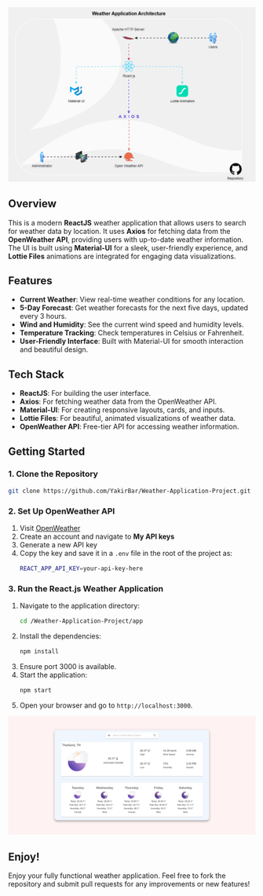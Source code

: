 ![Architecture](./assets/architecture.gif)

## Overview

This is a modern **ReactJS** weather application that allows users to search for weather data by location. It uses **Axios** for fetching data from the **OpenWeather API**, providing users with up-to-date weather information. The UI is built using **Material-UI** for a sleek, user-friendly experience, and **Lottie Files** animations are integrated for engaging data visualizations.

## Features

- **Current Weather**: View real-time weather conditions for any location.
- **5-Day Forecast**: Get weather forecasts for the next five days, updated every 3 hours.
- **Wind and Humidity**: See the current wind speed and humidity levels.
- **Temperature Tracking**: Check temperatures in Celsius or Fahrenheit.
- **User-Friendly Interface**: Built with Material-UI for smooth interaction and beautiful design.

## Tech Stack

- **ReactJS**: For building the user interface.
- **Axios**: For fetching weather data from the OpenWeather API.
- **Material-UI**: For creating responsive layouts, cards, and inputs.
- **Lottie Files**: For beautiful, animated visualizations of weather data.
- **OpenWeather API**: Free-tier API for accessing weather information.

## Getting Started

### 1. Clone the Repository

```bash
git clone https://github.com/YakirBar/Weather-Application-Project.git
```

### 2. Set Up OpenWeather API

1. Visit [OpenWeather](https://openweathermap.org)
2. Create an account and navigate to **My API keys**
3. Generate a new API key
4. Copy the key and save it in a `.env` file in the root of the project as:
   ```bash
   REACT_APP_API_KEY=your-api-key-here
   ```

### 3. Run the React.js Weather Application

1. Navigate to the application directory:
   ```bash
   cd /Weather-Application-Project/app
   ```
2. Install the dependencies:
   ```bash
   npm install
   ```
3. Ensure port 3000 is available.
4. Start the application:
   ```bash
   npm start
   ```
5. Open your browser and go to `http://localhost:3000`.


![Application](./assets/application.png)

## Enjoy!

Enjoy your fully functional weather application. Feel free to fork the repository and submit pull requests for any improvements or new features!